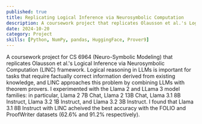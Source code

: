 ```yaml
---
published: true
title: Replicating Logical Inference via Neurosymbolic Computation
description: A coursework project that replicates Olausson et al.'s Logical Inference via Neurosymbolic Computation (LINC) framework.
date: 2024-10-20
category: Project
skills: [Python, NumPy, pandas, HuggingFace, Prover9]
---
```


A coursework project for CS 6964 (Neuro-Symbolic Modeling) that replicates Olausson et al.'s Logical Inference via Neurosymbolic Computation (LINC) framework. Logical reasoning in LLMs is important for tasks that require factually correct information derived from existing knowledge, and LINC approaches this problem by combining LLMs with theorem provers. I experimented with the Llama 2 and LLama 3 model families: in particular, Llama 2 7B Chat, Llama 2 13B Chat, Llama 3.1 8B Instruct, Llama 3.2 1B Instruct, and Llama 3.2 3B Instruct. I found that Llama 3.1 8B Instruct with LINC acheived the best accuracy with the FOLIO and ProofWriter datasets (62.6% and 91.2% respectively).
